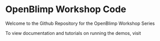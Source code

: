 # OpenBlimp Workshop Code
Welcome to the Github Repository for the OpenBlimp Workshop Series

To view documentation and tutorials on running the demos, visit <TBD>


